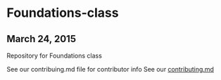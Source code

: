 # Foundations-class
## March 24, 2015
Repository for Foundations class

See our contribuing.md file for contributor info  See our [contributing.md](CONTRIBUTING.md)
